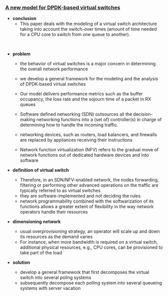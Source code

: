 ### [A new model for DPDK-based virtual switches](http://ieeexplore.ieee.org/stamp/stamp.jsp?tp=&arnumber=8004211)


- **conclusion**
  - This paper deals with the modeling of a virtual switch architecture taking into account the switch-over times (amount of time needed for a CPU core to switch from one queue to another).


<br>


- **problem**
  - the behavior of virtual switches is a major concern in determining the overall network performance
  - we develop a general framework for the modeling and the analysis of DPDK-based virtual switches
  - Our model delivers performance metrics such as the buffer occupancy, the loss rate and the sojourn time of a packet in RX queues

  -  Software defined networking (SDN) outsources all the decision-making networking functions into a (set of) controller(s) in charge of determining how to handle the incoming traffic.
  - networking devices, such as routers, load balancers, and firewalls are replaced by appliances receiving their instructions
  - Network function virtualization (NFV) refers to the gradual move of network functions out of dedicated hardware devices and into software

- **definition of virtual switch**
  - Therefore, in an SDN/NFV-enabled network, the nodes forwarding, filtering or performing other advanced operations on the traffic are typically referred to as virtual switches
  - they are software-implemented and not deciding the rules.
  - network programmability combined with the softwarization of its functions allows a greater extent of flexibility in the way network operators handle their resources

- **dimensioning network**
   - usual overprovisioning strategy, an operator will scale up and down its resources as the demand varies
   - For instance, when more bandwidth is required on a virtual switch, additional physical resources, e.g., CPU cores, can be provisioned to take part of the load


- **solution**
  - develop a general framework that first decomposes the virtual switch into several poling systems
  - subsequently decompose each polling system into several queueing systems with server vacation
